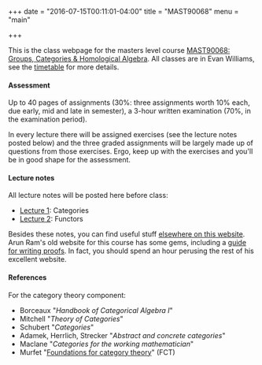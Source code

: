 +++
date = "2016-07-15T00:11:01-04:00"
title = "MAST90068"
menu = "main"

+++

This is the class webpage for the masters level course [MAST90068: Groups, Categories & Homological Algebra](https://handbook.unimelb.edu.au/view/2016/MAST90068). All classes are in Evan Williams, see the [timetable](https://sws.unimelb.edu.au/2016/Reports/List.aspx?objects=MAST90068&weeks=1-52&days=1-7&periods=1-56&template=module_by_group_list) for more details.

#### Assessment

Up to 40 pages of assignments (30%: three assignments worth 10% each, due early, mid and late in semester), a 3-hour written examination (70%, in the examination period). 

In every lecture there will be assigned exercises (see the lecture notes posted below) and the three graded assignments will be largely made up of questions from those exercises. Ergo, keep up with the exercises and you'll be in good shape for the assessment.

#### Lecture notes

All lecture notes will be posted here before class:

* [Lecture 1](http://therisingsea.org/notes/mast90068/lecture1.pdf): Categories
* [Lecture 2](http://therisingsea.org/notes/mast90068/lecture2.pdf): Functors

Besides these notes, you can find useful stuff [elsewhere on this website](http://therisingsea.org/post/notes/). Arun Ram's old website for this course has some gems, including a [guide for writing proofs](http://www.ms.unimelb.edu.au/~ram/Teaching/RepThy2010/grammarContent.pdf). In fact, you should spend an hour perusing the rest of his excellent website.

#### References

For the category theory component:

* Borceaux "*Handbook of Categorical Algebra I*"
* Mitchell "*Theory of Categories*"
* Schubert "*Categories*"
* Adamek, Herrlich, Strecker "*Abstract and concrete categories*"
* Maclane "*Categories for the working mathematician*"
* Murfet "[Foundations for category theory](http://therisingsea.org/notes/FoundationsForCategoryTheory.pdf)" (FCT)